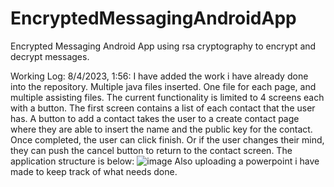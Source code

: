 # EncryptedMessagingAndroidApp
Encrypted Messaging Android App using rsa cryptography to encrypt and decrypt messages.


Working Log:
8/4/2023, 1:56: I have added the work i have already done into the repository. Multiple java files inserted. One file for each page, and multiple assisting files. The current functionality is limited to 4 screens each with a button. The first screen contains a list of each contact that the user has. A button to add a contact takes the user to a create contact page where they are able to insert the name and the public key for the contact. Once completed, the user can click finish. Or if the user changes their mind, they can push the cancel button to return to the contact screen.
The application structure is below:
![image](https://github.com/nicholascallee/EncryptedMessagingAndroidApp/assets/141438641/6c2735c5-f544-4d4d-bac7-bd5dde5a9d2d)
Also uploading a powerpoint i have made to keep track of what needs done.
